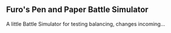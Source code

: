 ## Furo's Pen and Paper Battle Simulator

A little Battle Simulator for testing balancing, changes incoming...